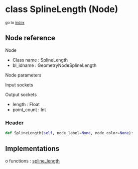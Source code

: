 # class SplineLength (Node)

<sub>go to [index](/docs/index.md)</sub>

## Node reference

Node
 - Class name : SplineLength
 - bl_idname : GeometryNodeSplineLength

Node parameters

Input sockets

Output sockets
 - length : Float
 - point_count : Int

### Header

``` python
def SplineLength(self, node_label=None, node_color=None):
```

## Implementations

o functions : [spline_length](/docs/GeoNodes_classes/GLOBAL.md#spline_length)


